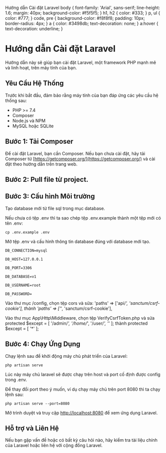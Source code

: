    Hướng dẫn Cài đặt Laravel body { font-family: 'Arial', sans-serif; line-height: 1.6; margin: 40px; background-color: #f5f5f5; } h1, h2 { color: #333; } p, ul { color: #777; } code, pre { background-color: #f8f8f8; padding: 10px; border-radius: 4px; } a { color: #3498db; text-decoration: none; } a:hover { text-decoration: underline; }

Hướng dẫn Cài đặt Laravel
=========================

Hướng dẫn này sẽ giúp bạn cài đặt Laravel, một framework PHP mạnh mẽ và linh hoạt, trên máy tính của bạn.

Yêu Cầu Hệ Thống
----------------

Trước khi bắt đầu, đảm bảo rằng máy tính của bạn đáp ứng các yêu cầu hệ thống sau:

*   PHP >= 7.4
*   Composer
*   Node.js và NPM
*   MySQL hoặc SQLite

Bước 1: Tải Composer
--------------------

Để cài đặt Laravel, bạn cần Composer. Nếu bạn chưa cài đặt, hãy tải Composer từ [https://getcomposer.org/](https://getcomposer.org/) và cài đặt theo hướng dẫn trên trang web.

Bước 2: Pull file từ project.
-----------------------------

Bước 3: Cấu hình Môi trường
---------------------------

Tạo database mới từ file sql trong mục database.

Nếu chưa có tệp .env thì ta sao chép tệp .env.example thành một tệp mới có tên .env:

    cp .env.example .env

Mở tệp .env và cấu hình thông tin database đúng với database mới tạo.

    DB_CONNECTION=mysql

    DB_HOST=127.0.0.1

    DB_PORT=3306

    DB_DATABASE=v1

    DB_USERNAME=root

    DB_PASSWORD=

Vào thư mục /config, chọn tệp cors và sửa:
    'paths' => ['api/*', 'sanctum/csrf-cookie'],
thành
    'paths' => ['*', 'sanctum/csrf-cookie'],

Vào thư mục App\Http\Middleware, chọn tệp VerifyCsrfToken.php và sửa
    protected $except = [
        '/admin/*',
        '/home/*',
        '/user/*',
        '*'
    ];
thành 
    protected $except = [
        '*'
    ];

Bước 4: Chạy Ứng Dụng
---------------------

Chạy lệnh sau để khởi động máy chủ phát triển của Laravel:

    php artisan serve

Lúc này máy chủ laravel sẽ được chạy trên host và port cố định được config trong .env.

Để thay đổi port theo ý muốn, ví dụ chạy máy chủ trên port 8080 thì ta chạy lệnh sau:

    php artisan serve --port=8080

Mở trình duyệt và truy cập [http://localhost:8080](http://localhost:8000) để xem ứng dụng Laravel.

Hỗ trợ và Liên Hệ
-----------------

Nếu bạn gặp vấn đề hoặc có bất kỳ câu hỏi nào, hãy kiểm tra tài liệu chính của Laravel hoặc liên hệ với cộng đồng Laravel.

